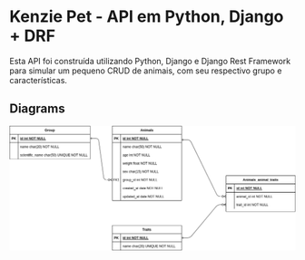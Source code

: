 # Kenzie Pet - API em Python, Django + DRF

Esta API foi construída utilizando Python, Django e Django Rest Framework para simular um pequeno CRUD de animais, com seu respectivo grupo e características.

## Diagrams

<img src="./KenziePetDiagrams.png" />
